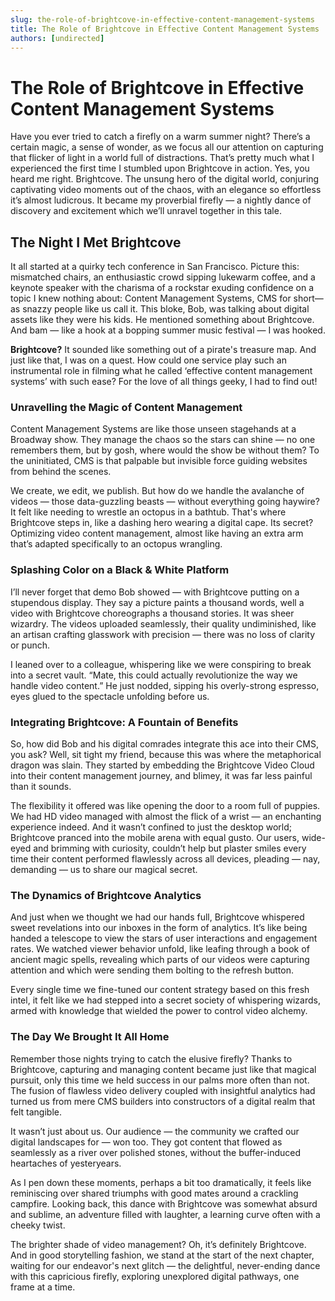```yaml
---
slug: the-role-of-brightcove-in-effective-content-management-systems
title: The Role of Brightcove in Effective Content Management Systems
authors: [undirected]
---
```



# The Role of Brightcove in Effective Content Management Systems

Have you ever tried to catch a firefly on a warm summer night? There’s a certain magic, a sense of wonder, as we focus all our attention on capturing that flicker of light in a world full of distractions. That’s pretty much what I experienced the first time I stumbled upon Brightcove in action. Yes, you heard me right. Brightcove. The unsung hero of the digital world, conjuring captivating video moments out of the chaos, with an elegance so effortless it’s almost ludicrous. It became my proverbial firefly — a nightly dance of discovery and excitement which we’ll unravel together in this tale.

## The Night I Met Brightcove

It all started at a quirky tech conference in San Francisco. Picture this: mismatched chairs, an enthusiastic crowd sipping lukewarm coffee, and a keynote speaker with the charisma of a rockstar exuding confidence on a topic I knew nothing about: Content Management Systems, CMS for short— as snazzy people like us call it. This bloke, Bob, was talking about digital assets like they were his kids. He mentioned something about Brightcove. And bam — like a hook at a bopping summer music festival — I was hooked.

**Brightcove?** It sounded like something out of a pirate's treasure map. And just like that, I was on a quest. How could one service play such an instrumental role in filming what he called ‘effective content management systems’ with such ease? For the love of all things geeky, I had to find out!

### Unravelling the Magic of Content Management

Content Management Systems are like those unseen stagehands at a Broadway show. They manage the chaos so the stars can shine — no one remembers them, but by gosh, where would the show be without them? To the uninitiated, CMS is that palpable but invisible force guiding websites from behind the scenes.

We create, we edit, we publish. But how do we handle the avalanche of videos — those data-guzzling beasts — without everything going haywire? It felt like needing to wrestle an octopus in a bathtub. That's where Brightcove steps in, like a dashing hero wearing a digital cape. Its secret? Optimizing video content management, almost like having an extra arm that’s adapted specifically to an octopus wrangling.

### Splashing Color on a Black & White Platform

I’ll never forget that demo Bob showed — with Brightcove putting on a stupendous display. They say a picture paints a thousand words, well a video with Brightcove choreographs a thousand stories. It was sheer wizardry. The videos uploaded seamlessly, their quality undiminished, like an artisan crafting glasswork with precision — there was no loss of clarity or punch.

I leaned over to a colleague, whispering like we were conspiring to break into a secret vault. “Mate, this could actually revolutionize the way we handle video content.” He just nodded, sipping his overly-strong espresso, eyes glued to the spectacle unfolding before us.

### Integrating Brightcove: A Fountain of Benefits

So, how did Bob and his digital comrades integrate this ace into their CMS, you ask? Well, sit tight my friend, because this was where the metaphorical dragon was slain. They started by embedding the Brightcove Video Cloud into their content management journey, and blimey, it was far less painful than it sounds. 

The flexibility it offered was like opening the door to a room full of puppies. We had HD video managed with almost the flick of a wrist — an enchanting experience indeed. And it wasn’t confined to just the desktop world; Brightcove pranced into the mobile arena with equal gusto. Our users, wide-eyed and brimming with curiosity, couldn’t help but plaster smiles every time their content performed flawlessly across all devices, pleading — nay, demanding — us to share our magical secret.

### The Dynamics of Brightcove Analytics

And just when we thought we had our hands full, Brightcove whispered sweet revelations into our inboxes in the form of analytics. It’s like being handed a telescope to view the stars of user interactions and engagement rates. We watched viewer behavior unfold, like leafing through a book of ancient magic spells, revealing which parts of our videos were capturing attention and which were sending them bolting to the refresh button.

Every single time we fine-tuned our content strategy based on this fresh intel, it felt like we had stepped into a secret society of whispering wizards, armed with knowledge that wielded the power to control video alchemy.

### The Day We Brought It All Home

Remember those nights trying to catch the elusive firefly? Thanks to Brightcove, capturing and managing content became just like that magical pursuit, only this time we held success in our palms more often than not. The fusion of flawless video delivery coupled with insightful analytics had turned us from mere CMS builders into constructors of a digital realm that felt tangible.

It wasn’t just about us. Our audience — the community we crafted our digital landscapes for — won too. They got content that flowed as seamlessly as a river over polished stones, without the buffer-induced heartaches of yesteryears.

As I pen down these moments, perhaps a bit too dramatically, it feels like reminiscing over shared triumphs with good mates around a crackling campfire. Looking back, this dance with Brightcove was somewhat absurd and sublime, an adventure filled with laughter, a learning curve often with a cheeky twist.

The brighter shade of video management? Oh, it’s definitely Brightcove. And in good storytelling fashion, we stand at the start of the next chapter, waiting for our endeavor's next glitch — the delightful, never-ending dance with this capricious firefly, exploring unexplored digital pathways, one frame at a time.